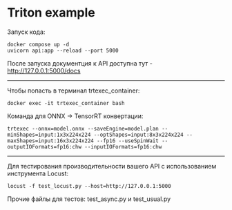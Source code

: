 # Triton example

Запуск кода:
```
docker compose up -d
uvicorn api:app --reload --port 5000
```
После запуска документция к API доступна тут - http://127.0.0.1:5000/docs

---
Чтобы попасть в терминал trtexec_container:
```
docker exec -it trtexec_container bash
```
Команда для ONNX -> TensorRT конвертации:
```
trtexec --onnx=model.onnx --saveEngine=model.plan --minShapes=input:1x3x224x224 --optShapes=input:8x3x224x224 --maxShapes=input:16x3x224x224 --fp16 --useSpinWait --outputIOFormats=fp16:chw --inputIOFormats=fp16:chw
```
---
Для тестирования производительности вашего API с использованием инструмента Locust:
```
locust -f test_locust.py --host=http://127.0.0.1:5000
```
Прочие файлы для тестов: test_async.py и test_usual.py
